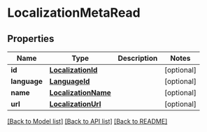 # LocalizationMetaRead

## Properties
Name | Type | Description | Notes
------------ | ------------- | ------------- | -------------
**id** | [**LocalizationId**](LocalizationId.md) |  | [optional] 
**language** | [**LanguageId**](LanguageId.md) |  | [optional] 
**name** | [**LocalizationName**](LocalizationName.md) |  | [optional] 
**url** | [**LocalizationUrl**](LocalizationUrl.md) |  | [optional] 

[[Back to Model list]](../README.md#documentation-for-models) [[Back to API list]](../README.md#documentation-for-api-endpoints) [[Back to README]](../README.md)


